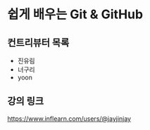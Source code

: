 # 쉽게 배우는 Git & GitHub

## 컨트리뷰터 목록

- 진유림
- 너구리
- yoon

## 강의 링크
https://www.inflearn.com/users/@jayjinjay